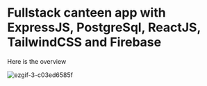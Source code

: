 # Fullstack canteen app with ExpressJS, PostgreSql, ReactJS, TailwindCSS and Firebase
Here is the overview

![ezgif-3-c03ed6585f](https://user-images.githubusercontent.com/24218186/198888448-243d3eda-fadf-4b47-9a58-9cab559bb295.gif)

